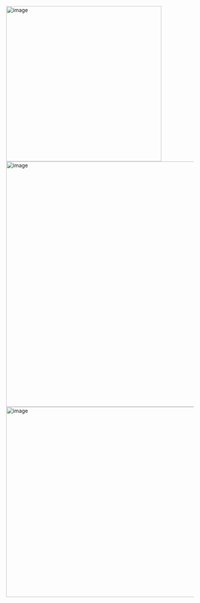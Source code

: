 <img width="417" alt="image" src="https://github.com/user-attachments/assets/9216661e-9cda-4dc7-889b-e631b951eb44" />
<img width="659" alt="image" src="https://github.com/user-attachments/assets/1f0e7354-e09e-4328-86fa-e46034ac8a45" />
<img width="511" alt="image" src="https://github.com/user-attachments/assets/34c63c9c-ef61-4079-b7ea-8005bc9301a3" />

